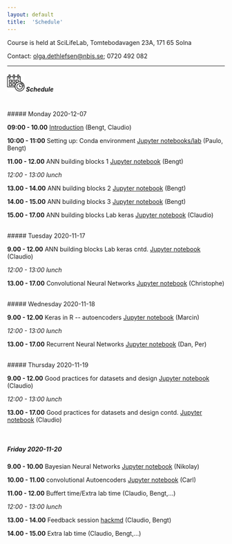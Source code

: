 ```yaml
---
layout: default
title:  'Schedule'
---
```


Course is held at SciLifeLab, Tomtebodavagen 23A, 171 65 Solna

Contact: [olga.dethlefsen@nbis.se](olga.dethlefsen@gmail.com); 0720 492 082

----

##### <img border="0" src="icons/schedule-02.svg" width="40" height="40"> Schedule
<br/>
##### Monday 2020-12-07

**09:00 - 10.00** [Introduction](session_introduction/session_introduction.html) (Bengt, Claudio)

**10:00 - 11:00** Setting up: Conda environment [Jupyter notebooks/lab](session_setup/setup) (Paulo, Bengt)

**11.00 - 12.00** ANN building blocks 1 [Jupyter notebook](session_annBuildingBlocks/session_annBuildingBlock_1.ipnyb) (Bengt)

*12:00 - 13:00 lunch*

**13.00 - 14.00** ANN building blocks 2 [Jupyter notebook](session_annBuildingBlocks/session_annBuildingBlock_2.ipnyb) (Bengt)

**14.00 - 15.00** ANN building blocks 3 [Jupyter notebook](session_annBuildingBlocks/session_annBuildingBlock_3.ipnyb) (Bengt)

**15.00 - 17.00** ANN building blocks Lab keras [Jupyter notebook](session_annBuildingBlocks/lab_keras/introduction_to_keras.ipynb) (Claudio)


<br/>
##### Tuesday 2020-11-17

**9.00 - 12.00** ANN building blocks Lab keras cntd. [Jupyter notebook](session_annBuildingBlocks/lab_keras/introduction_to_keras.ipynb) (Claudio)

*12:00 - 13:00 lunch*

**13.00 - 17.00** Convolutional Neural Networks [Jupyter notebook](session_cnn/session_cnn.ipnyb) (Christophe)


<br/>
##### Wednesday 2020-11-18

**9.00 - 12.00** Keras in R -- autoencoders [Jupyter notebook](session_rAutoencoders/session_rAutoencoders.ipynb) (Marcin)

*12:00 - 13:00 lunch*

**13.00 - 17.00** Recurrent Neural Networks [Jupyter notebook](session_recurrentNeuralNetworks/session_recurrentNeuralNetworks.ipnyb) (Dan, Per)


<br/>
##### Thursday 2020-11-19

**9.00 - 12.00** Good practices for datasets and design [Jupyter notebook](session_goodPracticesDatasetDesign/session_goodPracticesDatasetDesign.ipynb) (Claudio)

*12:00 - 13:00 lunch*

**13.00 - 17.00** Good practices for datasets and design contd. [Jupyter notebook](session_goodPracticesDatasetDesign/session_goodPracticesDatasetDesign.ipynb) (Claudio)


<br/>

##### Friday 2020-11-20

**9.00 - 10.00** Bayesian Neural Networks [Jupyter notebook](session_bnn/session_bnn.ipynb) (Nikolay)

**10.00 - 11.00** convolutional Autoencoders  [Jupyter notebook](session_ca/session_ca.ipynb) (Carl)

**11.00 - 12.00** Buffert time/Extra lab time (Claudio, Bengt,...)

*12:00 - 13:00 lunch*

**13.00 - 14.00** Feedback session [hackmd](session_feedback/session_feedback.xx) (Claudio, Bengt)

**14.00 - 15.00** Extra lab time (Claudio, Bengt,...)

<br/><br/>